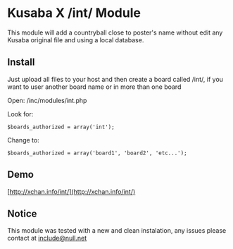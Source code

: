 Kusaba X /int/ Module
=====================

This module will add a countryball close to poster's name without edit any Kusaba original file and using a local database.

Install
-------

Just upload all files to your host and then create a board called /int/, if you want to user another board name or in more than one board

Open: /inc/modules/int.php

Look for: 

``$boards_authorized = array('int');``

Change to:

``$boards_authorized = array('board1', 'board2', 'etc...');``

Demo
----

[http://xchan.info/int/](http://xchan.info/int/)


Notice
------

This module was tested with a new and clean instalation, any issues please contact at [include@null.net](mailto:include@null.net)